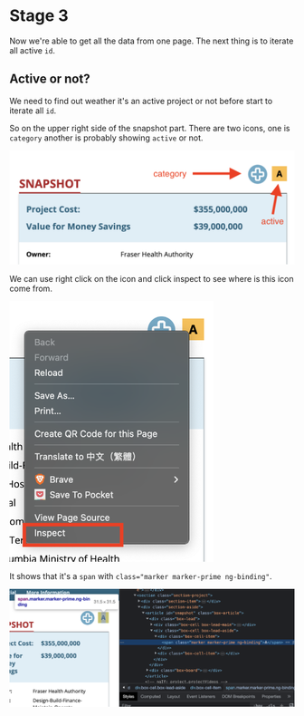 # Stage 3
Now we're able to get all the data from one page. The next thing is to iterate all active `id`.

## Active or not?
We need to find out weather it's an active project or not before start to iterate all `id`.

So on the upper right side of the snapshot part. There are two icons, one is `category` another is probably showing `active` or not.

<kbd><img src=../imgs/s3_0.png width="640" /></kbd>

We can use right click on the icon and click inspect to see where is this icon come from.

<kbd><img src=../imgs/s3_1.png width="360" /></kbd>

It shows that it's a `span` with `class="marker marker-prime ng-binding"`.

<kbd><img src=../imgs/s3_2.png width="640" /></kbd>